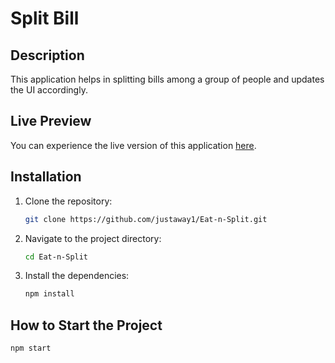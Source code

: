 # Split Bill

## Description
This application helps in splitting bills among a group of people and updates the UI accordingly.

## Live Preview
You can experience the live version of this application [here](https://justaway1.github.io/Eat-n-Split/).

## Installation
1. Clone the repository: 
    ```bash
    git clone https://github.com/justaway1/Eat-n-Split.git
    ```
2. Navigate to the project directory:
    ```bash
    cd Eat-n-Split
    ```
3. Install the dependencies:
    ```bash
    npm install
    ```

## How to Start the Project
```bash
npm start
